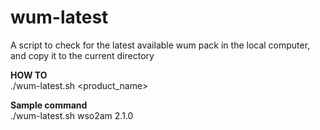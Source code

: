 # wum-latest
A script to check for the latest available wum pack in the local computer, and copy it to the current directory

**HOW TO** <br/>
   ./wum-latest.sh <product_name> <version>

**Sample command** <br/>
   ./wum-latest.sh wso2am 2.1.0
